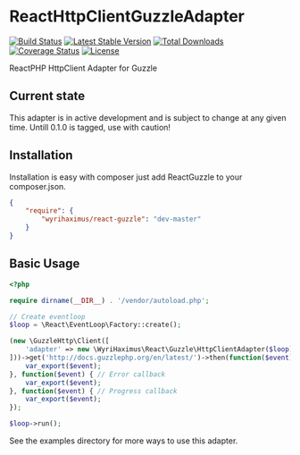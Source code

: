 ReactHttpClientGuzzleAdapter
============================

[![Build Status](https://travis-ci.org/WyriHaximus/ReactGuzzle.png)](https://travis-ci.org/WyriHaximus/ReactGuzzle)
[![Latest Stable Version](https://poser.pugx.org/WyriHaximus/react-guzzle/v/stable.png)](https://packagist.org/packages/WyriHaximus/react-guzzle)
[![Total Downloads](https://poser.pugx.org/WyriHaximus/react-guzzle/downloads.png)](https://packagist.org/packages/WyriHaximus/react-guzzle)
[![Coverage Status](https://coveralls.io/repos/WyriHaximus/ReactGuzzle/badge.png)](https://coveralls.io/r/WyriHaximus/ReactGuzzle)
[![License](https://poser.pugx.org/wyrihaximus/react-guzzle/license.png)](https://packagist.org/packages/wyrihaximus/react-guzzle)

ReactPHP HttpClient Adapter for Guzzle

## Current state ##

This adapter is in active development and is subject to change at any given time. Untill 0.1.0 is tagged, use with caution!


## Installation ##

Installation is easy with composer just add ReactGuzzle to your composer.json.

```json
{
	"require": {
		"wyrihaximus/react-guzzle": "dev-master"
	}
}
```

## Basic Usage ##

```php
<?php

require dirname(__DIR__) . '/vendor/autoload.php';

// Create eventloop
$loop = \React\EventLoop\Factory::create();

(new \GuzzleHttp\Client([
    'adapter' => new \WyriHaximus\React\Guzzle\HttpClientAdapter($loop),
]))->get('http://docs.guzzlephp.org/en/latest/')->then(function($event) { // Success callback
    var_export($event);
}, function($event) { // Error callback
    var_export($event);
}, function($event) { // Progress callback
    var_export($event);
});

$loop->run();

```

See the examples directory for more ways to use this adapter.